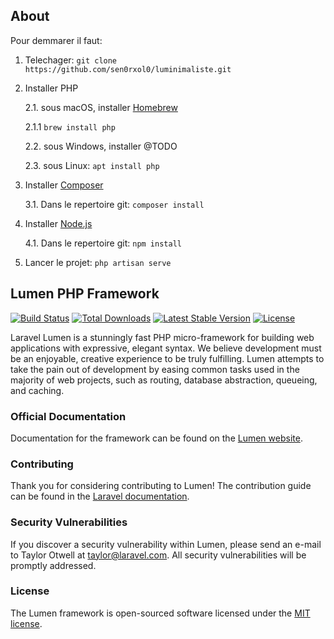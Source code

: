 ## About

Pour demmarer il faut:

1. Telechager: `git clone https://github.com/sen0rxol0/luminimaliste.git`
2. Installer PHP

    2.1. sous macOS, installer [Homebrew](https://brew.sh/)    
    
    2.1.1 `brew install php`
    
    2.2. sous Windows, installer @TODO
    
    2.3. sous Linux: `apt install php`
3. Installer [Composer](https://getcomposer.org/download/)
    
    3.1. Dans le repertoire git: `composer install` 
4. Installer [Node.js](https://nodejs.org/en/download/)

    4.1. Dans le repertoire git: `npm install`
5. Lancer le projet: `php artisan serve`

## Lumen PHP Framework

[![Build Status](https://travis-ci.org/laravel/lumen-framework.svg)](https://travis-ci.org/laravel/lumen-framework)
[![Total Downloads](https://img.shields.io/packagist/dt/laravel/framework)](https://packagist.org/packages/laravel/lumen-framework)
[![Latest Stable Version](https://img.shields.io/packagist/v/laravel/framework)](https://packagist.org/packages/laravel/lumen-framework)
[![License](https://img.shields.io/packagist/l/laravel/framework)](https://packagist.org/packages/laravel/lumen-framework)

Laravel Lumen is a stunningly fast PHP micro-framework for building web applications with expressive, elegant syntax. We believe development must be an enjoyable, creative experience to be truly fulfilling. Lumen attempts to take the pain out of development by easing common tasks used in the majority of web projects, such as routing, database abstraction, queueing, and caching.

### Official Documentation

Documentation for the framework can be found on the [Lumen website](https://lumen.laravel.com/docs).

### Contributing

Thank you for considering contributing to Lumen! The contribution guide can be found in the [Laravel documentation](https://laravel.com/docs/contributions).

### Security Vulnerabilities

If you discover a security vulnerability within Lumen, please send an e-mail to Taylor Otwell at taylor@laravel.com. All security vulnerabilities will be promptly addressed.

### License

The Lumen framework is open-sourced software licensed under the [MIT license](https://opensource.org/licenses/MIT).

